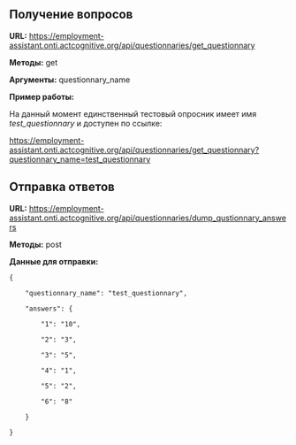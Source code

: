 ## Получение вопросов ##

__URL:__ https://employment-assistant.onti.actcognitive.org/api/questionnaries/get_questionnary

__Методы:__ get

__Аргументы:__ questionnary_name

__Пример работы:__ 

На данный момент единственный тестовый опросник имеет имя _test_questionnary_ и доступен по ссылке:

https://employment-assistant.onti.actcognitive.org/api/questionnaries/get_questionnary?questionnary_name=test_questionnary

## Отправка ответов ##

__URL:__ https://employment-assistant.onti.actcognitive.org/api/questionnaries/dump_qustionnary_answers

__Методы:__ post

__Данные для отправки:__

	{

	    "questionnary_name": "test_questionnary",

	    "answers": {

	        "1": "10",

	        "2": "3",

	        "3": "5",

	        "4": "1",

	        "5": "2",

	        "6": "8"

	    }

	}
